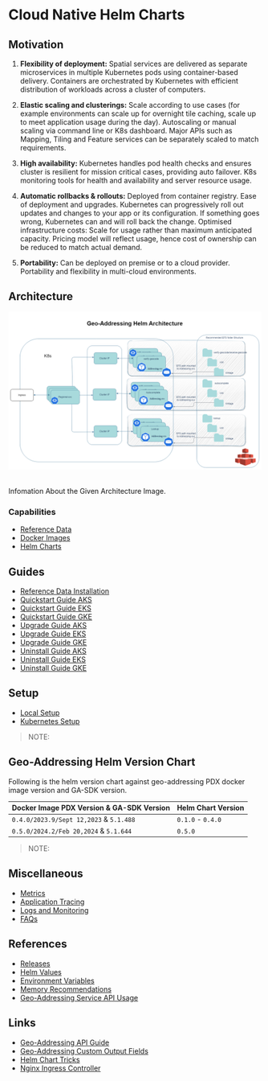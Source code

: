 # Cloud Native Helm Charts

## Motivation

1. **Flexibility of deployment:**
    Spatial services are delivered as separate microservices in multiple Kubernetes pods using container-based delivery. Containers are orchestrated by Kubernetes with efficient distribution of workloads across a cluster of computers.

2. **Elastic scaling and clusterings:**
    Scale according to use cases (for example environments can scale up for overnight tile caching, scale up to meet application usage during the day). Autoscaling or manual scaling via command line or K8s dashboard. Major APIs such as Mapping, Tiling and Feature services can be separately scaled to match requirements.

3. **High availability:**
    Kubernetes handles pod health checks and ensures cluster is resilient for mission critical cases, providing auto failover. K8s monitoring tools for health and availability and server resource usage.

4. **Automatic rollbacks & rollouts:**
    Deployed from container registry. Ease of deployment and upgrades. Kubernetes can progressively roll out updates and changes to your app or its configuration. If something goes wrong, Kubernetes can and will roll back the change. Optimised infrastructure costs: Scale for usage rather than maximum anticipated capacity. Pricing model will reflect usage, hence cost of ownership can be reduced to match actual demand.

5. **Portability:**
    Can be deployed on premise or to a cloud provider. Portability and flexibility in multi-cloud environments.


## Architecture

![architecture.png](images/geoaddressing_architecture.png)

<br>Infomation About the Given Architecture Image.

### Capabilities

- [Reference Data](.)
- [Docker Images](.)
- [Helm Charts](.)  

## Guides

- [Reference Data Installation](.)
- [Quickstart Guide AKS](./docs/guides/docs/guides/aks/QuickStartAKS.md)
- [Quickstart Guide EKS](./docs/guides/eks/QuickStartEKS.md)
- [Quickstart Guide GKE](./docs/guides/docs/guides/gke/QuickStartGKE.md)
- [Upgrade Guide AKS](./docs/guides/gke/UninstallGuide.md)
- [Upgrade Guide EKS](./docs/guides/gke/UninstallGuide.md)
- [Upgrade Guide GKE](./docs/guides/gke/UninstallGuide.md)
- [Uninstall Guide AKS](./docs/guides/gke/UpgradeGuide.md)
- [Uninstall Guide EKS](./docs/guides/gke/UpgradeGuide.md)
- [Uninstall Guide GKE](./docs/guides/gke/UpgradeGuide.md)

## Setup

- [Local Setup](.)
- [Kubernetes Setup](.)

> NOTE: 

## Geo-Addressing Helm Version Chart

Following is the helm version chart against geo-addressing PDX docker image version and GA-SDK version.

| Docker Image PDX Version & GA-SDK Version     | Helm Chart Version |
|-----------------------------------------------|--------------------|
| `0.4.0/2023.9/Sept 12,2023` & `5.1.488` | `0.1.0` - `0.4.0`️ |
| `0.5.0/2024.2/Feb 20,2024` & `5.1.644` | `0.5.0`️ |

> NOTE:

## Miscellaneous

- [Metrics](.)
- [Application Tracing](.)
- [Logs and Monitoring](.)
- [FAQs](./docs/faq/FAQs.md)

## References

- [Releases](https://github.com/PreciselyData/cloudnative-spatial-analytics-helm/releases)
- [Helm Values](.)
- [Environment Variables](.)
- [Memory Recommendations](.)
- [Geo-Addressing Service API Usage](.)

## Links

- [Geo-Addressing API Guide](.)
- [Geo-Addressing Custom Output Fields](.)
- [Helm Chart Tricks](https://helm.sh/docs/howto/charts_tips_and_tricks/)
- [Nginx Ingress Controller](https://docs.nginx.com/nginx-ingress-controller/)
